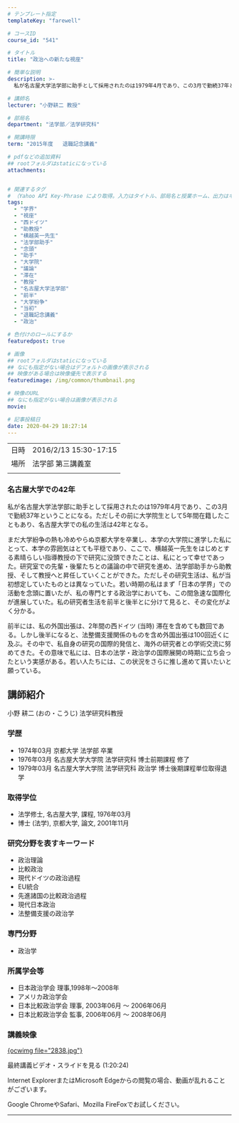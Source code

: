 ```yaml
---
# テンプレート指定
templateKey: "farewell"

# コースID
course_id: "541"

# タイトル
title: "政治への新たな視座"

# 簡単な説明
description: >-
  私が名古屋大学法学部に助手として採用されたのは1979年4月であり、この3月で勤続37年ということになる。ただしその前に大学院生として5年間在籍したこともあり、名古屋大学での私の生活は42年となる。まだ大学紛争の熱も冷めやらぬ京都大学を卒業し、本学の大学院に進学した私にとって、本学の雰囲気はとても平穏であり、ここで、横越英一先生をはじめとする素晴らしい指導教授の下で研究に没頭できたことは、 ....

# 講師名
lecturer: "小野耕二 教授"

# 部局名
department: "法学部／法学研究科"

# 開講時限
term: "2015年度	退職記念講義"

# pdfなどの追加資料
## rootフォルダはstaticになっている
attachments:


# 関連するタグ
# （Yahoo API Key-Phrase により取得。入力はタイトル、部局名と授業ホーム、出力はキーフレーズ（tags））
tags:
  - "学界"
  - "視座"
  - "西ドイツ"
  - "助教授"
  - "横越英一先生"
  - "法学部助手"
  - "念頭"
  - "助手"
  - "大学院"
  - "議論"
  - "滞在"
  - "教授"
  - "名古屋大学法学部"
  - "前半"
  - "大学紛争"
  - "当初"
  - "退職記念講義"
  - "政治"

# 色付けのロールにするか
featuredpost: true

# 画像
## rootフォルダはstaticになっている
## なにも指定がない場合はデフォルトの画像が表示される
## 映像がある場合は映像優先で表示する
featuredimage: /img/common/thumbnail.png

# 映像のURL
## なにも指定がない場合は画像が表示される
movie: 

# 記事投稿日
date: 2020-04-29 18:27:14
---
```


|   |   |
|---|---|
| 日時 | 2016/2/13  15:30-17:15 |
| 場所 | 法学部 第三講義室 |
|   |   |


### 名古屋大学での42年

私が名古屋大学法学部に助手として採用されたのは1979年4月であり、この3月で勤続37年ということになる。ただしその前に大学院生として5年間在籍したこともあり、名古屋大学での私の生活は42年となる。

まだ大学紛争の熱も冷めやらぬ京都大学を卒業し、本学の大学院に進学した私にとって、本学の雰囲気はとても平穏であり、ここで、横越英一先生をはじめとする素晴らしい指導教授の下で研究に没頭できたことは、私にとって幸せであった。研究室での先輩・後輩たちとの議論の中で研究を進め、法学部助手から助教授、そして教授へと昇任していくことができた。ただしその研究生活は、私が当初想定していたものとは異なっていた。若い時期の私はまず「日本の学界」での活動を念頭に置いたが、私の専門とする政治学においても、この間急速な国際化が進展していた。私の研究者生活を前半と後半とに分けて見ると、その変化がよく分かる。

前半には、私の外国出張は、2年間の西ドイツ (当時) 滞在を含めても数回である。しかし後半になると、法整備支援関係のものを含め外国出張は100回近くに及ぶ。その中で、私自身の研究の国際的発信と、海外の研究者との学術交流に努めてきた。その意味で私には、日本の法学・政治学の国際展開の時期に立ち会ったという実感がある。若い人たちには、この状況をさらに推し進めて貰いたいと願っている。


## 講師紹介

小野 耕二 (おの・こうじ) 法学研究科教授

### 学歴

* 1974年03月 京都大学 法学部 卒業
* 1976年03月 名古屋大学大学院 法学研究科 博士前期課程 修了
* 1979年03月 名古屋大学大学院 法学研究科 政治学 博士後期課程単位取得退学

### 取得学位

* 法学修士, 名古屋大学, 課程, 1976年03月
* 博士 (法学), 京都大学, 論文, 2001年11月

### 研究分野を表すキーワード

* 政治理論
* 比較政治
* 現代ドイツの政治過程
* EU統合
* 先進諸国の比較政治過程
* 現代日本政治
* 法整備支援の政治学

### 専門分野

* 政治学

### 所属学会等

* 日本政治学会 理事,1998年〜2008年
* アメリカ政治学会
* 日本比較政治学会 理事, 2003年06月 ～ 2006年06月
* 日本比較政治学会 監事, 2006年06月 ～ 2008年06月


### 講義映像

[{ocwimg file="2838.jpg"}](https://nuvideo.media.nagoya-u.ac.jp/embed/cb904a5850a7065e48cc8cd25bee5c76dc052179)

最終講義ビデオ・スライドを見る  (1:20:24)



Internet ExplorerまたはMicrosoft Edgeからの閲覧の場合、動画が乱れることがございます。

Google ChromeやSafari、Mozilla FireFoxでお試しください。


-----